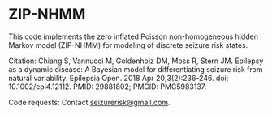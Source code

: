 # ZIP-NHMM
This code implements the zero inflated Poisson non-homogeneous hidden Markov model (ZIP-NHMM) for modeling of discrete seizure risk states. 

Citation: Chiang S, Vannucci M, Goldenholz DM, Moss R, Stern JM. Epilepsy as a dynamic disease: A Bayesian model for differentiating seizure risk from natural variability. Epilepsia Open. 2018 Apr 20;3(2):236-246. doi: 10.1002/epi4.12112. PMID: 29881802; PMCID: PMC5983137.

Code requests: Contact seizurerisk@gmail.com.
